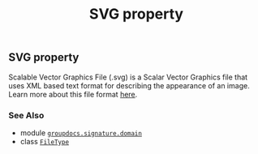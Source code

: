 ﻿---
title: SVG property
second_title: GroupDocs.Signature for Python via .NET API References
description: 
type: docs
url: /python-net/groupdocs.signature.domain/filetype/svg/
is_root: false
weight: 510
---

## SVG property


Scalable Vector Graphics File (.svg) is a Scalar Vector Graphics file that uses XML based text format for describing the appearance of an image. 
Learn more about this file format [here](https://wiki.fileformat.com/page-description-language/svg).

### See Also
* module [`groupdocs.signature.domain`](../../)
* class [`FileType`](/signature/python-net/groupdocs.signature.domain/filetype)
